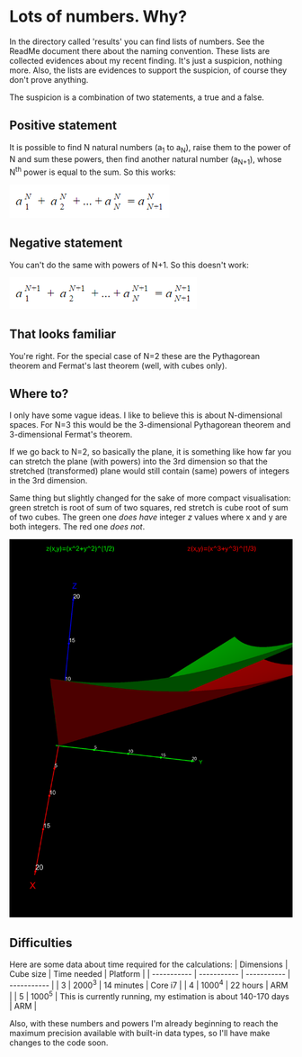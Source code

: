 # Lots of numbers. Why?

In the directory called 'results' you can find lists of numbers. See the ReadMe document there about the naming convention. These lists are collected evidences about my recent finding. It's just a suspicion, nothing more. Also, the lists are evidences to support the suspicion, of course they don't prove anything. 

The suspicion is a combination of two statements, a true and a false.

## Positive statement

It is possible to find N natural numbers (a<sub>1</sub> to a<sub>N</sub>), raise them to the power of N and sum these powers, then find another natural number (a<sub>N+1</sub>), whose N<sup>th</sup> power is equal to the sum. So this works:

![positive statement](pn.png)

## Negative statement

You can't do the same with powers of N+1. So this doesn't work:

![negative statement](fn.png)

## That looks familiar

You're right. For the special case of N=2 these are the Pythagorean theorem and Fermat's last theorem (well, with cubes only).

## Where to?

I only have some vague ideas. I like to believe this is about N-dimensional spaces. For N=3 this would be the 3-dimensional Pythagorean theorem and 3-dimensional Fermat's theorem.

If we go back to N=2, so basically the plane, it is something like how far you can stretch the plane (with powers) into the 3rd dimension so that the stretched (transformed) plane would still contain (same) powers of integers in the 3rd dimension.

Same thing but slightly changed for the sake of more compact visualisation: green stretch is root of sum of two squares, red stretch is cube root of sum of two cubes. The green one *does have* integer *z* values where x and y are both integers. The red one *does not*.

![2-dim visualization](2dim.png)

## Difficulties

Here are some data about time required for the calculations:
| Dimensions | Cube size | Time needed | Platform |
| ----------- | ----------- | ----------- | ----------- |
| 3 | 2000<sup>3</sup> | 14 minutes | Core i7 |
| 4 | 1000<sup>4</sup> | 22 hours | ARM |
| 5 | 1000<sup>5</sup> | This is currently running, my estimation is about 140-170 days | ARM |

Also, with these numbers and powers I'm already beginning to reach the maximum precision available with built-in data types, so I'll have make changes to the code soon.